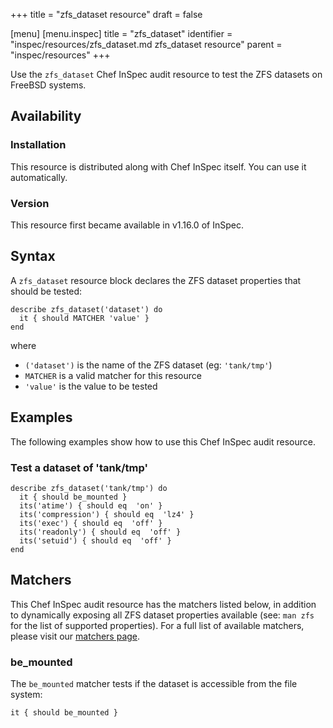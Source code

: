 +++
title = "zfs_dataset resource"
draft = false

[menu]
  [menu.inspec]
    title = "zfs_dataset"
    identifier = "inspec/resources/zfs_dataset.md zfs_dataset resource"
    parent = "inspec/resources"
+++


Use the `zfs_dataset` Chef InSpec audit resource to test the ZFS datasets on FreeBSD systems.


## Availability

### Installation

This resource is distributed along with Chef InSpec itself. You can use it automatically.

### Version

This resource first became available in v1.16.0 of InSpec.

## Syntax

A `zfs_dataset` resource block declares the ZFS dataset properties that should be tested:

    describe zfs_dataset('dataset') do
      it { should MATCHER 'value' }
    end

where

* `('dataset')` is the name of the ZFS dataset (eg: `'tank/tmp'`)
* `MATCHER` is a valid matcher for this resource
* `'value'` is the value to be tested


## Examples

The following examples show how to use this Chef InSpec audit resource.

### Test a dataset of 'tank/tmp'

    describe zfs_dataset('tank/tmp') do
      it { should be_mounted }
      its('atime') { should eq  'on' }
      its('compression') { should eq  'lz4' }
      its('exec') { should eq  'off' }
      its('readonly') { should eq  'off' }
      its('setuid') { should eq  'off' }
    end


## Matchers

This Chef InSpec audit resource has the matchers listed below, in addition to dynamically exposing all ZFS dataset properties available (see: `man zfs` for the list of supported properties). For a full list of available matchers, please visit our [matchers page](https://www.inspec.io/docs/reference/matchers/).

### be_mounted

The `be_mounted` matcher tests if the dataset is accessible from the file system:

    it { should be_mounted }
